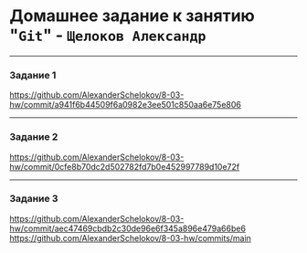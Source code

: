 # Домашнее задание к занятию "`Git`" - `Щелоков Александр`

   
---

### Задание 1

https://github.com/AlexanderSchelokov/8-03-hw/commit/a941f6b44509f6a0982e3ee501c850aa6e75e806


---

### Задание 2

https://github.com/AlexanderSchelokov/8-03-hw/commit/0cfe8b70dc2d502782fd7b0e452997789d10e72f

---

### Задание 3

https://github.com/AlexanderSchelokov/8-03-hw/commit/aec47469cbdb2c30de96e6f345a896e479a66be6
https://github.com/AlexanderSchelokov/8-03-hw/commits/main
